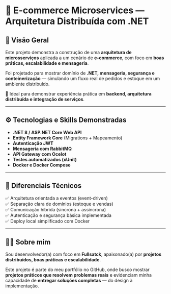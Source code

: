 # 🛒 E-commerce Microservices — Arquitetura Distribuída com .NET  

## 📌 Visão Geral  
Este projeto demonstra a construção de uma **arquitetura de microsserviços** aplicada a um cenário de **e-commerce**, com foco em **boas práticas, escalabilidade e mensageria**.  

Foi projetado para mostrar domínio de **.NET, mensageria, segurança e conteinerização** — simulando um fluxo real de pedidos e estoque em um ambiente distribuído.  

🔹 Ideal para demonstrar experiência prática em **backend, arquitetura distribuída e integração de serviços**.  

---

## ⚙️ Tecnologias e Skills Demonstradas  

- **.NET 8 / ASP.NET Core Web API**  
- **Entity Framework Core** (Migrations + Mapeamento)  
- **Autenticação JWT**  
- **Mensageria com RabbitMQ**  
- **API Gateway com Ocelot**  
- **Testes automatizados (xUnit)**  
- **Docker e Docker Compose**  

---

## 🌟 Diferenciais Técnicos  

✅ Arquitetura orientada a eventos (event-driven)  
✅ Separação clara de domínios (estoque e vendas)  
✅ Comunicação híbrida (sincrona + assíncrona)  
✅ Autenticação e segurança básica implementada  
✅ Deploy local simplificado com Docker  

---

## 👩‍💻 Sobre mim  
Sou desenvolvedor(a) com foco em **Fullsatck**, apaixonado(a) por **projetos distribuídos, boas práticas e escalabilidade**.  

Este projeto é parte do meu portfólio no GitHub, onde busco mostrar **projetos práticos que resolvem problemas reais** e evidenciam minha capacidade de **entregar soluções completas** — do design à implementação.  


